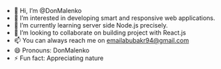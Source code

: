- 👋 Hi, I’m @DonMalenko
- 👀 I’m interested in developing smart and responsive web applications.
- 🌱 I’m currently learning server side Node.js precisely.
- 💞️ I’m looking to collaborate on building project with React.js
- 📫 You can always reach me on emailabubakr94@gmail.com
- 😄 Pronouns: DonMalenko
- ⚡ Fun fact: Appreciating nature

<!---
DonMalenko/DonMalenko is a ✨ special ✨ repository because its `README.md` (this file) appears on your GitHub profile.
You can click the Preview link to take a look at your changes.
--->
